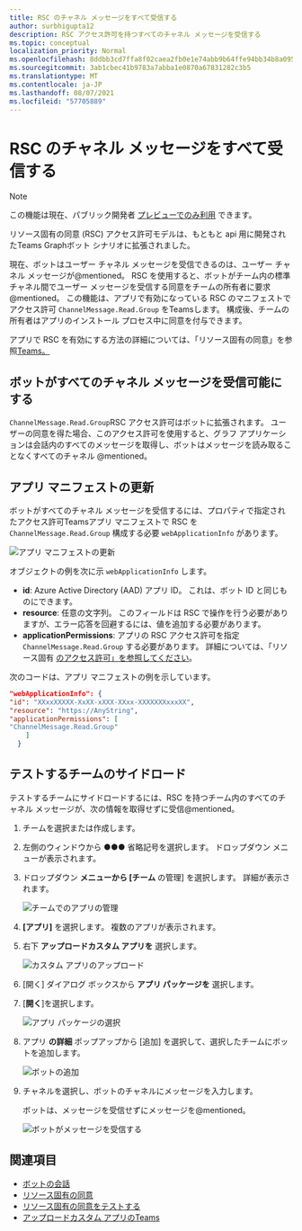 ```yaml
---
title: RSC のチャネル メッセージをすべて受信する
author: surbhigupta12
description: RSC アクセス許可を持つすべてのチャネル メッセージを受信する
ms.topic: conceptual
localization_priority: Normal
ms.openlocfilehash: 8ddbb3cd7ffa8f02caea2fb0e1e74abb9b64ffe94bb34b8a09561e744cea25b5
ms.sourcegitcommit: 3ab1cbec41b9783a7abba1e0870a67831282c3b5
ms.translationtype: MT
ms.contentlocale: ja-JP
ms.lasthandoff: 08/07/2021
ms.locfileid: "57705889"
---
```

# <a name="receive-all-channel-messages-with-rsc"></a>RSC のチャネル メッセージをすべて受信する

> [!NOTE]
> この機能は現在、パブリック開発者 [プレビューでのみ利用](../../../resources/dev-preview/developer-preview-intro.md) できます。

リソース固有の同意 (RSC) アクセス許可モデルは、もともと api 用に開発されたTeams Graphボット シナリオに拡張されました。

現在、ボットはユーザー チャネル メッセージを受信できるのは、ユーザー チャネル メッセージが@mentioned。 RSC を使用すると、ボットがチーム内の標準チャネル間でユーザー メッセージを受信する同意をチームの所有者に要求@mentioned。 この機能は、アプリで有効になっている RSC のマニフェストでアクセス許可 `ChannelMessage.Read.Group` をTeamsします。 構成後、チームの所有者はアプリのインストール プロセス中に同意を付与できます。

アプリで RSC を有効にする方法の詳細については、「リソース固有の同意」を参照[Teams。](/microsoftteams/platform/graph-api/rsc/resource-specific-consent#update-your-teams-app-manifest)

## <a name="enable-bots-to-receive-all-channel-messages"></a>ボットがすべてのチャネル メッセージを受信可能にする

`ChannelMessage.Read.Group`RSC アクセス許可はボットに拡張されます。 ユーザーの同意を得た場合、このアクセス許可を使用すると、グラフ アプリケーションは会話内のすべてのメッセージを取得し、ボットはメッセージを読み取ることなくすべてのチャネル @mentioned。

## <a name="update-app-manifest"></a>アプリ マニフェストの更新

ボットがすべてのチャネル メッセージを受信するには、プロパティで指定されたアクセス許可Teamsアプリ マニフェストで RSC を `ChannelMessage.Read.Group` 構成する必要 `webApplicationInfo` があります。

![アプリ マニフェストの更新](~/bots/how-to/conversations/Media/appmanifest.png)

オブジェクトの例を次に示 `webApplicationInfo` します。

* **id**: Azure Active Directory (AAD) アプリ ID。 これは、ボット ID と同じものにできます。
* **resource**: 任意の文字列。 このフィールドは RSC で操作を行う必要がありますが、エラー応答を回避するには、値を追加する必要があります。
* **applicationPermissions**: アプリの RSC アクセス許可を指定 `ChannelMessage.Read.Group` する必要があります。 詳細については、「リソース固有 [のアクセス許可」を参照してください](/microsoftteams/platform/graph-api/rsc/resource-specific-consent#resource-specific-permissions)。

次のコードは、アプリ マニフェストの例を示しています。

```json
"webApplicationInfo": {
"id": "XXxxXXXXX-XxXX-xXXX-XXxx-XXXXXXXxxxXX",
"resource": "https://AnyString",
"applicationPermissions": [
"ChannelMessage.Read.Group"
    ]
  }
```

## <a name="sideload-in-a-team-to-test"></a>テストするチームのサイドロード

テストするチームにサイドロードするには、RSC を持つチーム内のすべてのチャネル メッセージが、次の情報を取得せずに受信@mentioned。

1. チームを選択または作成します。
1. 左側のウィンドウから &#x25CF;&#x25CF;&#x25CF; 省略記号を選択します。 ドロップダウン メニューが表示されます。
1. ドロップダウン **メニューから [チーム** の管理] を選択します。 詳細が表示されます。

   ![チームでのアプリの管理](~/bots/how-to/conversations/Media/managingteam.png)

1. **[アプリ]** を選択します。 複数のアプリが表示されます。
1. 右下 **アップロードカスタム アプリを** 選択します。

    ![カスタム アプリのアップロード](~/bots/how-to/conversations/Media/uploadingcustomapp.png)

1. [開く] ダイアログ ボックスから **アプリ パッケージを** 選択します。
1. [**開く**]を選択します。

    ![アプリ パッケージの選択](~/bots/how-to/conversations/Media/selectapppackage.png)

1. アプリ **の詳細** ポップアップから [追加] を選択して、選択したチームにボットを追加します。

    ![ボットの追加](~/bots/how-to/conversations/Media/addingbot.png)

1. チャネルを選択し、ボットのチャネルにメッセージを入力します。

    ボットは、メッセージを受信せずにメッセージを@mentioned。

    ![ボットがメッセージを受信する](~/bots/how-to/conversations/Media/botreceivingmessage.png)

## <a name="see-also"></a>関連項目

* [ボットの会話](/microsoftteams/platform/bots/how-to/conversations/conversation-basics)
* [リソース固有の同意](/microsoftteams/resource-specific-consent)
* [リソース固有の同意をテストする](/microsoftteams/platform/graph-api/rsc/test-resource-specific-consent)
* [アップロードカスタム アプリのTeams](~/concepts/deploy-and-publish/apps-upload.md)
